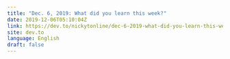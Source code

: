 ```yaml
---
title: "Dec. 6, 2019: What did you learn this week?"
date: 2019-12-06T05:10:04Z
link: https://dev.to/nickytonline/dec-6-2019-what-did-you-learn-this-week-2mbl?utm_medium=RSS&utm_source=news.12bit.vn
site: dev.to
language: English
draft: false
---
```

